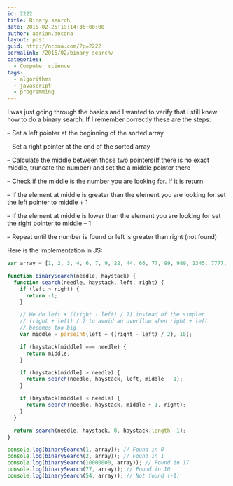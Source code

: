 ```yaml
---
id: 2222
title: Binary search
date: 2015-02-25T19:14:36+00:00
author: adrian.ancona
layout: post
guid: http://ncona.com/?p=2222
permalink: /2015/02/binary-search/
categories:
  - Computer science
tags:
  - algorithms
  - javascript
  - programming
---
```

I was just going through the basics and I wanted to verify that I still knew how to do a binary search. If I remember correctly these are the steps:

&#8211; Set a left pointer at the beginning of the sorted array
  
&#8211; Set a right pointer at the end of the sorted array
  
&#8211; Calculate the middle between those two pointers(If there is no exact middle, truncate the number) and set the a middle pointer there
  
&#8211; Check if the middle is the number you are looking for. If it is return
  
&#8211; If the element at middle is greater than the element you are looking for set the left pointer to middle + 1
  
&#8211; If the element at middle is lower than the element you are looking for set the right pointer to middle &#8211; 1
  
&#8211; Repeat until the number is found or left is greater than right (not found)

<!--more-->

Here is the implementation in JS:

```js
var array = [1, 2, 3, 4, 6, 7, 9, 22, 44, 66, 77, 99, 989, 1345, 7777, 7779, 9999, 10000000];

function binarySearch(needle, haystack) {
  function search(needle, haystack, left, right) {
    if (left > right) {
      return -1;
    }

    // We do left + ((right - left) / 2) instead of the simpler
    // (right + left) / 2 to avoid an overflow when right + left
    // becomes too big
    var middle = parseInt(left + ((right - left) / 2), 10);

    if (haystack[middle] === needle) {
      return middle;
    }

    if (haystack[middle] > needle) {
      return search(needle, haystack, left, middle - 1);
    }

    if (haystack[middle] < needle) {
      return search(needle, haystack, middle + 1, right);
    }
  }

  return search(needle, haystack, 0, haystack.length -1);
}

console.log(binarySearch(1, array)); // Found in 0
console.log(binarySearch(2, array)); // Found in 1
console.log(binarySearch(10000000, array)); // Found in 17
console.log(binarySearch(77, array)); // Found in 10
console.log(binarySearch(54, array)); // Not found (-1)
```
